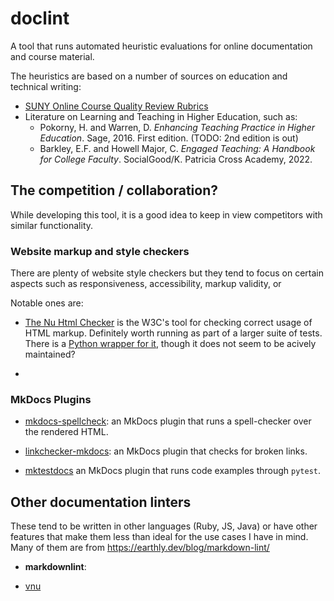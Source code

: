 # doclint

A tool that runs automated heuristic evaluations for online documentation and
course material.

The heuristics are based on a number of sources on education and technical
writing:

- [SUNY Online Course Quality Review Rubrics](https://oscqr.suny.edu/)
- Literature on Learning and Teaching in Higher Education, such as:
  - Pokorny, H. and Warren, D. *Enhancing Teaching Practice in Higher
    Education*. Sage, 2016. First edition. (TODO: 2nd edition is out)
  - Barkley, E.F. and Howell Major, C. *Engaged Teaching: A Handbook for College
    Faculty*. SocialGood/K. Patricia Cross Academy, 2022.


## The competition / collaboration?

While developing this tool, it is a good idea to keep in view competitors
with similar functionality.

### Website markup and style checkers

There are plenty of website style checkers but they tend to focus on certain
aspects such as responsiveness, accessibility, markup validity, or

Notable ones are:

- [The Nu Html Checker] is the W3C's tool for checking correct usage of HTML
markup. Definitely worth running as part of a larger suite of tests. There is a
[Python wrapper for it], though it does not seem to be acively maintained?

[Python wrapper for it]:https://github.com/sveetch/py-html-checker
[The Nu Html Checker]:https://github.com/validator/validator

-

### MkDocs Plugins

- [mkdocs-spellcheck](https://github.com/pawamoy/mkdocs-spellcheck):
  an MkDocs plugin that runs a spell-checker over the rendered HTML.

- [linkchecker-mkdocs](https://github.com/byrnereese/linkchecker-mkdocs):
  an MkDocs plugin that checks for broken links.

- [mktestdocs](https://github.com/koaning/mktestdocs)
  an MkDocs plugin that runs code examples through `pytest`.

## Other documentation linters

These tend to be written in other languages (Ruby, JS, Java) or have
other features that make them less than ideal for the use cases I have
in mind. Many of them are from https://earthly.dev/blog/markdown-lint/

- **markdownlint**:

- [vnu]()
